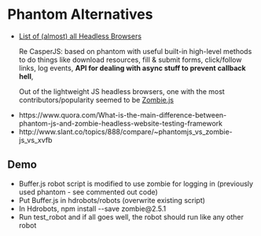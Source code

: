 
<body>
	<h1>Phantom Alternatives</h1>
	<ul>
		<li><a href="http://www.asad.pw/HeadlessBrowsers/">List of (almost) all Headless Browsers</a></li>
		<p>Re CasperJS: based on phantom with useful built-in high-level methods to do things like download resources, fill & submit forms, click/follow links, log events, <strong>API for dealing with async stuff to prevent callback hell</strong>, </p>
		<p>
		Out of the lightweight JS headless browsers, one with the most contributors/popularity seemed to be <a href="http://zombie.js.org/">Zombie.js</a>
		<li>https://www.quora.com/What-is-the-main-difference-between-phantom-js-and-zombie-headless-website-testing-framework</li>
		<li>http://www.slant.co/topics/888/compare/~phantomjs_vs_zombie-js_vs_xvfb</li></p>
	</ul>
	<h2>Demo</h2>
	<ul>
		<li>Buffer.js robot script is modified to use zombie for logging in (previously used phantom - see commented out code)</li>
		<li>Put Buffer.js in hdrobots/robots (overwrite existing script)</li>
		<li>In Hdrobots, npm install --save zombie@2.5.1</li>
		<li>Run test_robot and if all goes well, the robot should run like any other robot</li>
	</ul>

</body>
</html>
